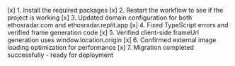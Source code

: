 [x] 1. Install the required packages
[x] 2. Restart the workflow to see if the project is working
[x] 3. Updated domain configuration for both ethosradar.com and ethosradar.replit.app
[x] 4. Fixed TypeScript errors and verified frame generation code
[x] 5. Verified client-side frameUrl generation uses window.location.origin
[x] 6. Confirmed external image loading optimization for performance
[x] 7. Migration completed successfully - ready for deployment